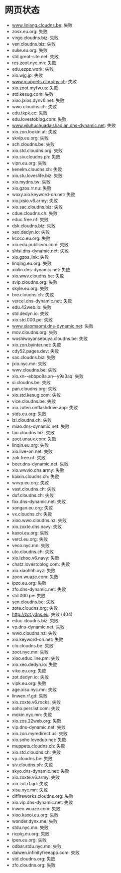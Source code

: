 # 网页状态
- www.liniang.cloudns.be: 失败
- zosx.eu.org: 失败
- virgo.cloudns.biz: 失败
- ven.cloudns.biz: 失败
- suke.eu.org: 失败
- std.great-site.net: 失败
- res.zoot.nyc.mn: 失败
- edu.ezpz.work: 失败
- xio.wjg.jp: 失败
- www.muppets.cloudns.ch: 失败
- xio.zoot.myfw.us: 失败
- std.kesug.com: 失败
- xioo.jxios.dynv6.net: 失败
- wwo.cloudns.ch: 失败
- edu.tkpk.cc: 失败
- edu.lovestoblog.com: 失败
- www.yiluhuohuadaishadian.dns-dynamic.net: 失败
- xio.zon.lookin.at: 失败
- skvip.eu.org: 失败
- sch.cloudns.be: 失败
- xio.std.cloudns.org: 失败
- xio.siv.cloudns.ph: 失败
- vipn.eu.org: 失败
- kenelm.cloudns.ch: 失败
- xio.stu.loveslife.biz: 失败
- xio.mydns.tw: 失败
- xio.gzos.rr.nu: 失败
- woxy.xio.keyword-on.net: 失败
- xio.jxsio.v6.army: 失败
- xio.sac.cloudns.biz: 失败
- cdue.cloudns.ch: 失败
- educ.free.nf: 失败
- dsk.cloudns.biz: 失败
- xeo.dedyn.io: 失败
- kcoco.eu.org: 失败
- xio.edu.publicvm.com: 失败
- shisi.dns-dynamic.net: 失败
- xio.gzos.link: 失败
- linqing.eu.org: 失败
- xiolin.dns-dynamic.net: 失败
- xio.wwv.cloudns.be: 失败
- svip.cloudns.org: 失败
- skyle.eu.org: 失败
- bre.cloudns.ch: 失败
- vercel.dns-dynamic.net: 失败
- edu.42web.io: 失败
- std.dedyn.io: 失败
- xio.std.000.pe: 失败
- www.xiaomaomi.dns-dynamic.net: 失败
- mov.cloudns.org: 失败
- woshiwoyansebuya.cloudns.be: 失败
- xio.zon.byinter.net: 失败
- cdy52.pages.dev: 失败
- sac.cloudns.biz: 失败
- jxio.nyc.mn: 失败
- wwv.cloudns.be: 失败
- xio.xn--ebbpo8a.xn--y9a3aq: 失败
- si.cloudns.be: 失败
- pan.cloudns.org: 失败
- xio.std.kesug.com: 失败
- vice.cloudns.be: 失败
- xio.zoten.onflashdrive.app: 失败
- stds.eu.org: 失败
- lzi.cloudns.ch: 失败
- miao.dns-dynamic.net: 失败
- tau.cloudns.biz: 失败
- zoot.unaux.com: 失败
- linqin.eu.org: 失败
- xio.live-on.net: 失败
- zok.free.nf: 失败
- beer.dns-dynamic.net: 失败
- xio.wwvio.dns.army: 失败
- kaixin.cloudns.ch: 失败
- wvvp.eu.org: 失败
- vast.cloudns.ch: 失败
- duf.cloudns.ch: 失败
- fox.dns-dynamic.net: 失败
- xongan.eu.org: 失败
- vx.cloudns.ch: 失败
- xioo.wwo.cloudns.nz: 失败
- xio.zoxte.dns.navy: 失败
- kaxoi.eu.org: 失败
- vercl.eu.org: 失败
- veco.nyc.mn: 失败
- uto.cloudns.ch: 失败
- xio.lzhoo.v6.navy: 失败
- chatz.lovestoblog.com: 失败
- xio.xiaohhh.xyz: 失败
- zoon.wuaze.com: 失败
- ipzo.eu.org: 失败
- zfo.dns-dynamic.net: 失败
- std.000.pe: 失败
- sen.cloudns.be: 失败
- zote.cloudns.org: 失败
- http://zot.ydns.eu: 失败 (404)
- educ.cloudns.biz: 失败
- vp.dns-dynamic.net: 失败
- wwo.cloudns.nz: 失败
- xio.keyword-on.net: 失败
- clo.cloudns.be: 失败
- zoot.nyc.mn: 失败
- xioo.educ.line.pm: 失败
- xio.xeo.dedyn.io: 失败
- viko.eu.org: 失败
- zot.dedyn.io: 失败
- vipk.eu.org: 失败
- age.xisu.nyc.mn: 失败
- linwen.rf.gd: 失败
- xio.zoxte.v6.rocks: 失败
- soho.perslist.com: 失败
- mokin.nyc.mn: 失败
- xio.zos.22web.org: 失败
- vip.dns-dynamic.net: 失败
- xio.zon.myredirect.us: 失败
- xio.soho.lovedub.net: 失败
- muppets.cloudns.ch: 失败
- xio.std.cloudns.ch: 失败
- vp.cloudns.be: 失败
- siv.cloudns.ph: 失败
- skyo.dns-dynamic.net: 失败
- xio.zoxte.v6.army: 失败
- xio.zot.rf.gd: 失败
- xisu.nyc.mn: 失败
- diffireworks.cloudns.org: 失败
- xio.vip.dns-dynamic.net: 失败
- inwen.wuaze.com: 失败
- xioo.kaxoi.eu.org: 失败
- wonder.dynx.me: 失败
- stdu.nyc.mn: 失败
- ricpig.eu.org: 失败
- ipen.eu.org: 失败
- odbar.stdu.nyc.mn: 失败
- daiwen.infinityfreeapp.com: 失败
- std.cloudns.org: 失败
- zfo.cloudns.org: 失败
